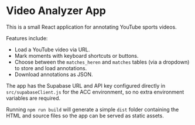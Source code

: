 # Video Analyzer App

This is a small React application for annotating YouTube sports videos.

Features include:
- Load a YouTube video via URL.
- Mark moments with keyboard shortcuts or buttons.
- Choose between the `matches_heren` and `matches` tables (via a dropdown) to store and load annotations.
- Download annotations as JSON.

The app has the Supabase URL and API key configured directly in `src/supabaseClient.js` for the ACC environment, so no extra environment variables are required.

Running `npm run build` will generate a simple `dist` folder containing the HTML and source files so the app can be served as static assets.
 
